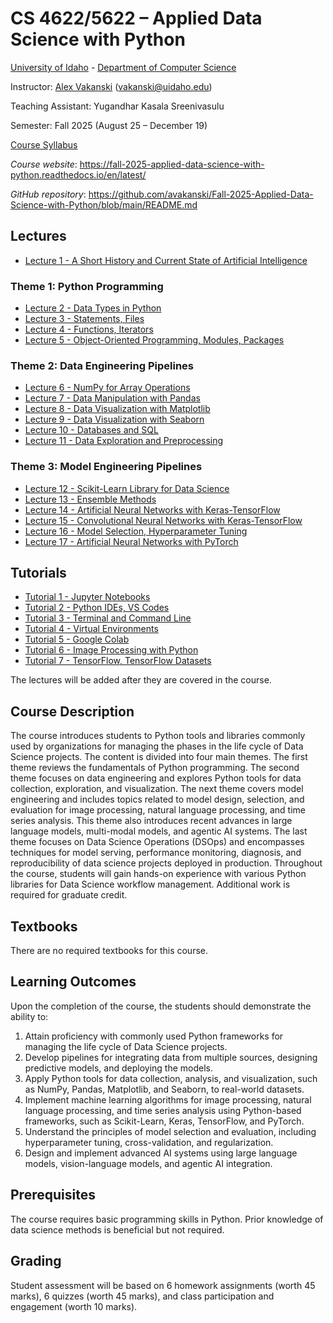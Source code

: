 # CS 4622/5622 – Applied Data Science with Python
[University of Idaho](https://www.uidaho.edu) - [Department of Computer Science](https://www.uidaho.edu/engr/departments/cs)

Instructor: [Alex Vakanski](https://www.webpages.uidaho.edu/vakanski/index.html) (vakanski@uidaho.edu)

Teaching Assistant: Yugandhar Kasala Sreenivasulu

Semester: Fall 2025 (August 25 – December 19)

<a href="docs/Lectures/CS_4622_5622-Applied_Data_Science_with_Python-Syllabus.pdf">Course Syllabus</a>

*Course website*: <https://fall-2025-applied-data-science-with-python.readthedocs.io/en/latest/>

*GitHub repository*: <https://github.com/avakanski/Fall-2025-Applied-Data-Science-with-Python/blob/main/README.md>

## Lectures
* <a href="docs/Lectures/Lecture_1-A_Short_History_of_AI/Lecture_1-A_Short_History_of_AI.pdf">Lecture 1 - A Short History and Current State of Artificial Intelligence</a>
### Theme 1: Python Programming
* <a href="docs/Lectures/Theme_1-Python_Programming/Lecture_2-Data_Types_in_Python/Lecture_2-Data_Types.ipynb">Lecture 2 - Data Types in Python</a>
* <a href="docs/Lectures/Theme_1-Python_Programming/Lecture_3-Statements,_Files/Lecture_3-Statements,_Files.ipynb">Lecture 3 - Statements, Files</a>
* <a href="docs/Lectures/Theme_1-Python_Programming/Lecture_4-Functions,_Iterators/Lecture_4-Functions,_Iterators.ipynb">Lecture 4 - Functions, Iterators</a>
* <a href="docs/Lectures/Theme_1-Python_Programming/Lecture_5-OOP,_Modules,_Packages/Lecture_5-OOP,_Modules,_Packages.ipynb">Lecture 5 - Object-Oriented Programming, Modules, Packages</a>
### Theme 2: Data Engineering Pipelines
* <a href="docs/Lectures/Theme_2-Data_Engineering/Lecture_6-NumPy/Lecture_6-NumPy.ipynb">Lecture 6 - NumPy for Array Operations</a>
* <a href="docs/Lectures/Theme_2-Data_Engineering/Lecture_7-Pandas/Lecture_7-Pandas.ipynb"> Lecture 7 - Data Manipulation with Pandas</a>
* <a href="docs/Lectures/Theme_2-Data_Engineering/Lecture_8-Matplotlib/Lecture_8-Matplotlib.ipynb"> Lecture 8 - Data Visualization with Matplotlib</a>
* <a href="docs/Lectures/Theme_2-Data_Engineering/Lecture_9-Seaborn/Lecture_9-Seaborn.ipynb"> Lecture 9 - Data Visualization with Seaborn</a>
* <a href="docs/Lectures/Theme_2-Data_Engineering/Lecture_10-SQL/Lecture_10-SQL.ipynb"> Lecture 10 - Databases and SQL</a>
* <a href="docs/Lectures/Theme_2-Data_Engineering/Lecture_11-Data_Exploration/Lecture_11-Data_Exploration_and_Preprocessing.ipynb"> Lecture 11 - Data Exploration and Preprocessing</a>
### Theme 3: Model Engineering Pipelines
* <a href="docs/Lectures/Theme_3-Model_Engineering/Lecture_12-Scikit-Learn/Lecture_12-Scikit-Learn.ipynb"> Lecture 12 - Scikit-Learn Library for Data Science</a>
* <a href="docs/Lectures/Theme_3-Model_Engineering/Lecture_13-Ensemble_Methods/Lecture_13-Ensemble_Methods.ipynb"> Lecture 13 - Ensemble Methods</a>
* <a href="docs/Lectures/Theme_3-Model_Engineering/Lecture_14-ANNs/Lecture_14-ANNs.ipynb"> Lecture 14 - Artificial Neural Networks with Keras-TensorFlow</a>
* <a href="docs/Lectures/Theme_3-Model_Engineering/Lecture_15-ConvNets/Lecture_15-ConvNets.ipynb"> Lecture 15 - Convolutional Neural Networks with Keras-TensorFlow</a>
* <a href="docs/Lectures/Theme_3-Model_Engineering/Lecture_16-Model_Selection/Lecture_16-Model_Selection.ipynb"> Lecture 16 - Model Selection, Hyperparameter Tuning</a>
* <a href="docs/Lectures/Theme_3-Model_Engineering/Lecture_17-NNs_with_PyTorch/Lecture_17-NNs_with_PyTorch.ipynb"> Lecture 17 - Artificial Neural Networks with PyTorch</a>
## Tutorials
* <a href="docs/Lectures/Tutorials/Tutorial_1-Jupyter_Notebooks/Tutorial_1-Jupyter_Notebooks.ipynb">Tutorial 1 - Jupyter Notebooks</a>
* <a href="docs/Lectures/Tutorials/Tutorial_2-VS_Code/Tutorial_2-VS_Code.ipynb">Tutorial 2 - Python IDEs, VS Codes</a>
* <a href="docs/Lectures/Tutorials/Tutorial_3-Terminal_and_Command_Line/Tutorial_3-Terminal_and_Command_Line.ipynb">Tutorial 3 - Terminal and Command Line</a>
* <a href="docs/Lectures/Tutorials/Tutorial_4-Virtual_Environments/Tutorial_4-Virtual_Environments.ipynb">Tutorial 4 - Virtual Environments</a>
* <a href="docs/Lectures/Tutorials/Tutorial_5-Google_Colab/Tutorial_5-Google_Colab.ipynb">Tutorial 5 - Google Colab</a>
* <a href="docs/Lectures/Tutorials/Tutorial_6-Image_Processing/Tutorial_6-Image_Processing.ipynb">Tutorial 6 - Image Processing with Python</a>
* <a href="docs/Lectures/Tutorials/Tutorial_7-TensorFlow/Tutorial_7-TensorFlow,TensorFlow_DataSets.ipynb">Tutorial 7 - TensorFlow, TensorFlow Datasets</a>

The lectures will be added after they are covered in the course.

## Course Description
The course introduces students to Python tools and libraries commonly used by organizations for managing the phases in the life cycle of Data Science projects. The content is divided into four main themes. The first theme reviews the fundamentals of Python programming. The second theme focuses on data engineering and explores Python tools for data collection, exploration, and visualization. The next theme covers model engineering and includes topics related to model design, selection, and evaluation for image processing, natural language processing, and time series analysis. This theme also introduces recent advances in large language models, multi-modal models, and agentic AI systems. The last theme focuses on Data Science Operations (DSOps) and encompasses techniques for model serving, performance monitoring, diagnosis, and reproducibility of data science projects deployed in production. Throughout the course, students will gain hands-on experience with various Python libraries for Data Science workflow management. Additional work is required for graduate credit.

## Textbooks
There are no required textbooks for this course.

## Learning Outcomes
Upon the completion of the course, the students should demonstrate the ability to:
1.	Attain proficiency with commonly used Python frameworks for managing the life cycle of Data Science projects.
2.	Develop pipelines for integrating data from multiple sources, designing predictive models, and deploying the models.
3.	Apply Python tools for data collection, analysis, and visualization, such as NumPy, Pandas, Matplotlib, and Seaborn, to real-world datasets.
4.	Implement machine learning algorithms for image processing, natural language processing, and time series analysis using Python-based frameworks, such as Scikit-Learn, Keras, TensorFlow, and PyTorch.
5.	Understand the principles of model selection and evaluation, including hyperparameter tuning, cross-validation, and regularization.  
6.	Design and implement advanced AI systems using large language models, vision-language models, and agentic AI integration.

## Prerequisites
The course requires basic programming skills in Python. Prior knowledge of data science methods is beneficial but not required.

## Grading
Student assessment will be based on 6 homework assignments (worth 45 marks), 6 quizzes (worth 45 marks), and class participation and engagement (worth 10 marks).
